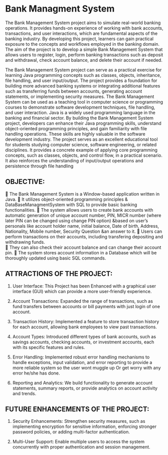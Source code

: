 # Bank Managment System

The Bank Management System project aims to simulate real-world banking operations. It provides hands-on experience of working with bank accounts, transactions, and user interactions, which are fundamental aspects of the banking industry. By developing this project, learners can gain practical exposure to the concepts and workflows employed in the banking domain. The aim of the project is to develop a simple Bank Management System that allows users to register, login, perform banking transactions such as deposit and withdrawal, check account balance, and delete their account if needed. 

The Bank Management System project can serve as a practical exercise for learning Java programming concepts such as classes, objects, inheritance, file handling, and user input/output. The project provides a foundation for building more advanced banking systems or integrating additional features such as transferring funds between accounts, generating account statements, or implementing security measures. The Bank Management System can be used as a teaching tool in computer science or programming courses to demonstrate software development techniques, file handling, and user interaction. Java is a widely used programming language in the banking and financial sector. By building the Bank Management System project, developers can enhance their Java programming skills, understand object-oriented programming principles, and gain familiarity with file handling operations. These skills are highly valuable in the software development industry. The project serves as an excellent educational tool for students studying computer science, software engineering, or related disciplines. It provides a concrete example of applying core programming concepts, such as classes, objects, and control flow, in a practical scenario. It also reinforces the understanding of input/output operations and persistence through file handling
       
## OBJECTIVE:

	The Bank Management System is a Window-based application written in Java.
	It utilizes object-oriented programming principles & DataBaseManagmentSystem with SQL to provide basic banking functionalities.
	The system allows users to create bank accounts with automatic generation of unique account number, PIN, MICR number (where later PIN can be changed using change PIN option) &based on user’s personals like account holder name, initial balance, Date of birth, Address, Nationality, Mobile number, Security Question &an answer to it.
	Users can perform transactions on their accounts, including transfering depositing and withdrawing funds.  
	They can also check their account balance and can change their account pin.
	The system stores account information in a Database which will be thoroughly updated using basic SQL commands. 

## ATTRACTIONS OF THE PROJECT: 
 
1.	User Interface: This Project has been Enhanced  with a graphical user interface (GUI) which can provide a more user-friendly experience. 
 
2.	Account Transactions: Expanded the range of transactions, such as fund transfers between accounts or bill payments with just login of one account. 
 
3.	Transaction History: Implemented a feature to store transaction history for each account, allowing bank employees to view past transactions. 
 

4.	Account Types: Introduced different types of bank accounts, such as savings accounts, checking accounts, or investment accounts, each with its specific features and rules. 
 
5.	Error Handling: Implemented robust error handling mechanisms to handle exceptions, input validation, and error reporting to provide a more reliable system so the user wont muggle up Or get worry with any error he/she has done. 
 
6.	Reporting and Analytics: We build functionality to generate account statements, summary reports, or provide analytics on account activity and trends. 
 

## FUTURE ENHANCEMENTS OF THE PROJECT:
 
1.	 Security Enhancements: Strengthen security measures, such as implementing encryption for sensitive information, enforcing stronger password policies, or adding multi-factor authentication. 

2.	Multi-User Support: Enable multiple users to access the system concurrently with proper authentication and session management. 

 
